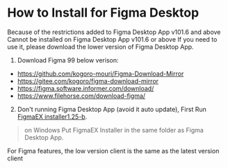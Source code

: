 # How to Install for Figma Desktop

Because of the restrictions added to Figma Desktop App v101.6 and above Cannot be installed on Figma Desktop App v101.6 or above If you need to use it, please download the lower version of Figma Desktop App.

1. Download Figma 99 below verison:

- https://github.com/kogoro-mouri/Figma-Download-Mirror
- https://gitee.com/kogoro/figma-download-mirror
- https://figma.software.informer.com/download/
- https://www.filehorse.com/download-figma/


2. Don't running Figma Desktop App (avoid it auto update), First Run [FigmaEX installer1.25-b](https://github.com/Moonvy/figmaEX/releases/tag/v1.2.5).

> on Windows Put FigmaEX Installer in the same folder as Figma Desktop App.

For Figma features, the low version client is the same as the latest version client
